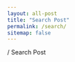 ```yaml
---
layout: all-post
title: "Search Post"
permalink: /search/
sitemap: false
---
```

<div class="nine wide column">
	<div class="ui segment">
	<div class="ui breadcrumb">
		<a href="/allpost/" class="section"><i class="fa fa-home"></i></a>
		<span class="divider">/</span>
		<span class="active section">Search Post</span>
	</div>
	</div>
<script>
  (function() {
    var cx = '010691642464649796206:yu5rwmign2k';
    var gcse = document.createElement('script');
    gcse.type = 'text/javascript';
    gcse.async = true;
    gcse.src = (document.location.protocol == 'https:' ? 'https:' : 'http:') +
        '//cse.google.com/cse.js?cx=' + cx;
    var s = document.getElementsByTagName('script')[0];
    s.parentNode.insertBefore(gcse, s);
  })();
</script>
    <gcse:searchresults-only queryParameterName="q"></gcse:searchresults-only>
</div>